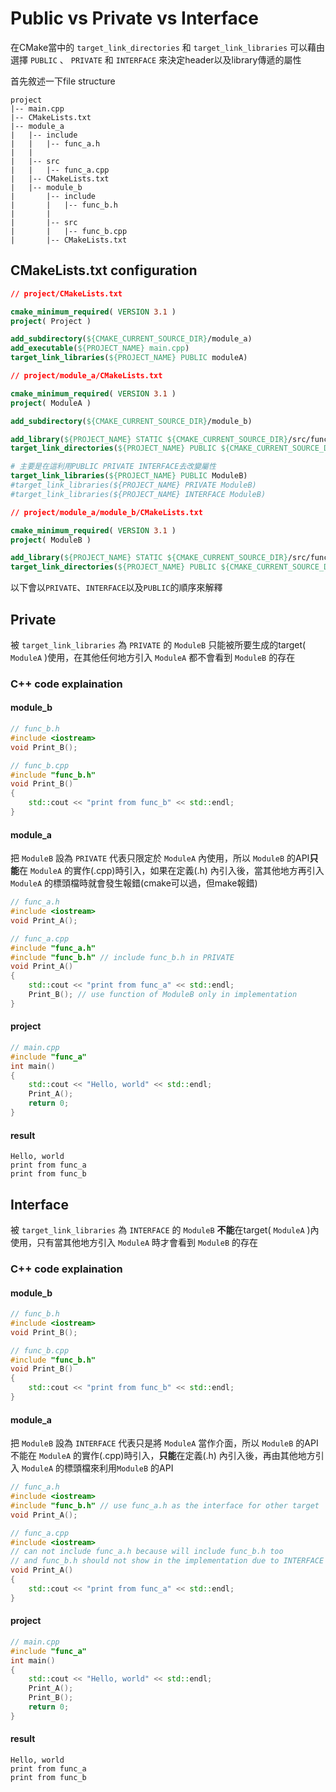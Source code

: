 # Public vs Private vs Interface 
在CMake當中的 `target_link_directories` 和 `target_link_libraries` 可以藉由選擇 `PUBLIC` 、 `PRIVATE` 和 `INTERFACE` 來決定header以及library傳遞的屬性

首先敘述一下file structure

```
project
|-- main.cpp
|-- CMakeLists.txt
|-- module_a
|   |-- include 
|   |   |-- func_a.h
|   |
|   |-- src
|   |   |-- func_a.cpp
|   |-- CMakeLists.txt
|   |-- module_b
|       |-- include 
|       |   |-- func_b.h
|       |
|       |-- src
|       |   |-- func_b.cpp
|       |-- CMakeLists.txt
```

## CMakeLists.txt configuration
```cmake
// project/CMakeLists.txt

cmake_minimum_required( VERSION 3.1 )
project( Project )

add_subdirectory(${CMAKE_CURRENT_SOURCE_DIR}/module_a)
add_executable(${PROJECT_NAME} main.cpp)
target_link_libraries(${PROJECT_NAME} PUBLIC moduleA)

```

```cmake
// project/module_a/CMakeLists.txt

cmake_minimum_required( VERSION 3.1 )
project( ModuleA )

add_subdirectory(${CMAKE_CURRENT_SOURCE_DIR}/module_b)

add_library(${PROJECT_NAME} STATIC ${CMAKE_CURRENT_SOURCE_DIR}/src/func_a.cpp)
target_link_directories(${PROJECT_NAME} PUBLIC ${CMAKE_CURRENT_SOURCE_DIR}/include/)

# 主要是在這利用PUBLIC PRIVATE INTERFACE去改變屬性
target_link_libraries(${PROJECT_NAME} PUBLIC ModuleB)
#target_link_libraries(${PROJECT_NAME} PRIVATE ModuleB)
#target_link_libraries(${PROJECT_NAME} INTERFACE ModuleB)

```

```cmake
// project/module_a/module_b/CMakeLists.txt

cmake_minimum_required( VERSION 3.1 )
project( ModuleB )

add_library(${PROJECT_NAME} STATIC ${CMAKE_CURRENT_SOURCE_DIR}/src/func_b.cpp)
target_link_directories(${PROJECT_NAME} PUBLIC ${CMAKE_CURRENT_SOURCE_DIR}/include/)

```

以下會以`PRIVATE`、`INTERFACE`以及`PUBLIC`的順序來解釋

## Private 

被 `target_link_libraries` 為 `PRIVATE` 的 `ModuleB` 只能被所要生成的target( `ModuleA` )使用，在其他任何地方引入 `ModuleA` 都不會看到 `ModuleB` 的存在

### C++ code explaination 

#### module_b
```cpp
// func_b.h
#include <iostream>
void Print_B();
```

```cpp
// func_b.cpp
#include "func_b.h"
void Print_B()
{
    std::cout << "print from func_b" << std::endl;
}
```

#### module_a
把 `ModuleB` 設為 `PRIVATE` 代表只限定於 `ModuleA` 內使用，所以 `ModuleB` 的API**只能**在 `ModuleA` 的實作(.cpp)時引入，如果在定義(.h)
內引入後，當其他地方再引入 `ModuleA` 的標頭檔時就會發生報錯(cmake可以過，但make報錯)

```cpp
// func_a.h
#include <iostream>
void Print_A();
```


```cpp
// func_a.cpp
#include "func_a.h"
#include "func_b.h" // include func_b.h in PRIVATE
void Print_A()
{
    std::cout << "print from func_a" << std::endl;
    Print_B(); // use function of ModuleB only in implementation 
}
```

#### project

```cpp
// main.cpp
#include "func_a"
int main()
{
    std::cout << "Hello, world" << std::endl;
    Print_A();
    return 0;
}
```

#### result

```console
Hello, world
print from func_a
print from func_b
```

## Interface

被 `target_link_libraries` 為 `INTERFACE` 的 `ModuleB` **不能**在target( `ModuleA` )內使用，只有當其他地方引入 `ModuleA` 時才會看到 `ModuleB` 的存在

### C++ code explaination 

#### module_b
```cpp
// func_b.h
#include <iostream>
void Print_B();
```


```cpp
// func_b.cpp
#include "func_b.h"
void Print_B()
{
    std::cout << "print from func_b" << std::endl;
}
```

#### module_a
把 `ModuleB` 設為 `INTERFACE` 代表只是將 `ModuleA` 當作介面，所以 `ModuleB` 的API不能在 `ModuleA` 的實作(.cpp)時引入，**只能**在定義(.h)
內引入後，再由其他地方引入 `ModuleA` 的標頭檔來利用`ModuleB` 的API

```cpp
// func_a.h
#include <iostream>
#include "func_b.h" // use func_a.h as the interface for other target
void Print_A();
```

```cpp
// func_a.cpp
#include <iostream>
// can not include func_a.h because will include func_b.h too
// and func_b.h should not show in the implementation due to INTERFACE
void Print_A()
{
    std::cout << "print from func_a" << std::endl;
}
```

#### project

```cpp
// main.cpp
#include "func_a"
int main()
{
    std::cout << "Hello, world" << std::endl;
    Print_A();
    Print_B();
    return 0;
}
```

#### result

```console
Hello, world
print from func_a
print from func_b
```